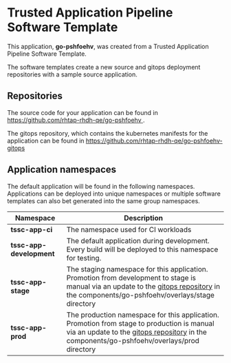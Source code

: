 # Trusted Application Pipeline Software Template

This application, **go-pshfoehv**, was created from a Trusted Application Pipeline Software Template.

The software templates create a new source and gitops deployment repositories with a sample source application. 

## Repositories

The source code for your application can be found in [https://github.com/rhtap-rhdh-qe/go-pshfoehv ](https://github.com/rhtap-rhdh-qe/go-pshfoehv ).
 
The gitops repository, which contains the kubernetes manifests for the application can be found in 
[https://github.com/rhtap-rhdh-qe/go-pshfoehv-gitops ](https://github.com/rhtap-rhdh-qe/go-pshfoehv-gitops ) 

## Application namespaces 

The default application will be found in the following namespaces. Applications can be deployed into unique namespaces or multiple software templates can also bet generated into the same group namespaces.  

|  Namespace   |  Description   |  
| -------- | -------- |
| **tssc-app-ci** | The namespace used for CI workloads |
| **tssc-app-development** | The default application during development. Every build will be deployed to this namespace for testing. |
| **tssc-app-stage** | The staging namespace for this application. Promotion from development to stage is manual via an update to the [gitops repository](https://github.com/rhtap-rhdh-qe/go-pshfoehv-gitops ) in the components/go-pshfoehv/overlays/stage directory |
| **tssc-app-prod** | The production namespace for this application. Promotion from stage to production is manual via an update to the [gitops repository](https://github.com/rhtap-rhdh-qe/go-pshfoehv-gitops ) in the components/go-pshfoehv/overlays/prod directory |
